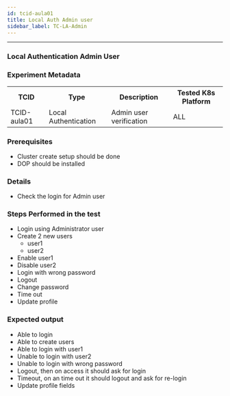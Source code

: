 ```yaml
---
id: tcid-aula01
title: Local Auth Admin user
sidebar_label: TC-LA-Admin
---
```

------


### Local Authentication Admin User

### Experiment Metadata

<table>
  <tr>
    <th> TCID </th>
    <th> Type </th>
    <th> Description </th>
    <th> Tested K8s Platform </th>
  </tr>
  <tr>
    <td> TCID-aula01 </td>
    <td> Local Authentication </td>
    <td> Admin user verification </td>
    <td> ALL </td>
  </tr>
</table>

### Prerequisites
- Cluster create setup should be done
- DOP should be installed


### Details
- Check the login for Admin user 

### Steps Performed in the test

- Login using Administrator user
- Create 2 new users
  - user1
  - user2
- Enable user1
- Disable user2
- Login with wrong password
- Logout
- Change password
- Time out
- Update profile

### Expected output

- Able to login
- Able to create users
- Able to login with user1
- Unable to login with user2
- Unable to login with wrong password
- Logout, then on access it should ask for login
- Timeout, on an time out it should logout and ask for re-login
- Update profile fields


